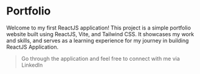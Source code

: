 # Portfolio
Welcome to my first ReactJS application! This project is a simple portfolio website built using ReactJS, Vite, and Tailwind CSS. It showcases my work and skills, and serves as a learning experience for my journey in building ReactJS Application.

> Go through the application and feel free to connect with me via LinkedIn


